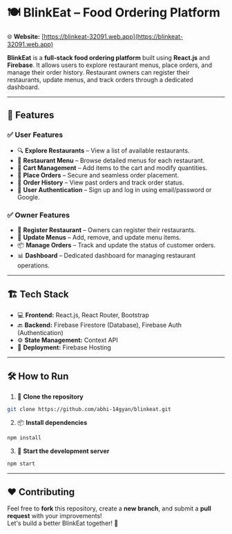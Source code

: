 # 🍽️ **BlinkEat – Food Ordering Platform**  
🌐 **Website:** [https://blinkeat-32091.web.app](https://blinkeat-32091.web.app)  

**BlinkEat** is a **full-stack food ordering platform** built using **React.js** and **Firebase**. It allows users to explore restaurant menus, place orders, and manage their order history. Restaurant owners can register their restaurants, update menus, and track orders through a dedicated dashboard.

---

## 🚀 **Features**

### ✅ **User Features**
- 🔍 **Explore Restaurants** – View a list of available restaurants.  
- 🍴 **Restaurant Menu** – Browse detailed menus for each restaurant.  
- 🛒 **Cart Management** – Add items to the cart and modify quantities.  
- 📝 **Place Orders** – Secure and seamless order placement.  
- 📜 **Order History** – View past orders and track order status.  
- 🔐 **User Authentication** – Sign up and log in using email/password or Google.  

### ✅ **Owner Features**
- 🏢 **Register Restaurant** – Owners can register their restaurants.  
- 📝 **Update Menus** – Add, remove, and update menu items.  
- 📦 **Manage Orders** – Track and update the status of customer orders.  
- 📊 **Dashboard** – Dedicated dashboard for managing restaurant operations.  

---

## 🏗️ **Tech Stack**
- 💻 **Frontend:** React.js, React Router, Bootstrap  
- 🔙 **Backend:** Firebase Firestore (Database), Firebase Auth (Authentication)  
- ⚙️ **State Management:** Context API  
- 🚀 **Deployment:** Firebase Hosting  

---


## 🛠️ **How to Run**

1. 🧬 **Clone the repository**  
```bash
git clone https://github.com/abhi-14gyan/blinkeat.git
```

2. 📦 **Install dependencies**  
```bash
npm install
```

3. 🚴 **Start the development server**  
```bash
npm start
```

---

## ❤️ **Contributing**
Feel free to **fork** this repository, create a **new branch**, and submit a **pull request** with your improvements!  
Let's build a better BlinkEat together! 🙌
